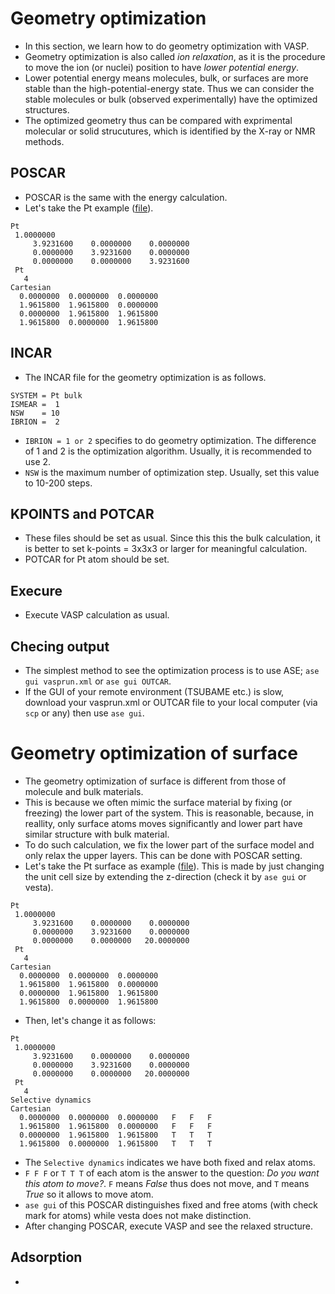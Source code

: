 # Geometry optimization
* In this section, we learn how to do geometry optimization with VASP.
* Geometry optimization is also called *ion relaxation*, as it is the procedure to move the ion (or nuclei) position to have *lower potential energy*.
* Lower potential energy means molecules, bulk, or surfaces are more stable than the high-potential-energy state. Thus we can consider the stable molecules or bulk (observed experimentally) have the optimized structures.
* The optimized geometry thus can be compared with exprimental molecular or solid strucutures, which is identified by the X-ray or NMR methods.

## POSCAR
* POSCAR is the same with the energy calculation.
* Let's take the Pt example ([file](./Pt_POSCAR)).
```
Pt 
 1.0000000
     3.9231600    0.0000000    0.0000000
     0.0000000    3.9231600    0.0000000
     0.0000000    0.0000000    3.9231600
 Pt 
   4
Cartesian
  0.0000000  0.0000000  0.0000000
  1.9615800  1.9615800  0.0000000
  0.0000000  1.9615800  1.9615800
  1.9615800  0.0000000  1.9615800
```

## INCAR
* The INCAR file for the geometry optimization is as follows.
```
SYSTEM = Pt bulk
ISMEAR =  1
NSW    = 10
IBRION =  2
```
* `IBRION = 1 or 2` specifies to do geometry optimization. The difference of 1 and 2 is the optimization algorithm. Usually, it is recommended to use 2.
* `NSW` is the maximum number of optimization step. Usually, set this value to 10-200 steps.

## KPOINTS and POTCAR
* These files should be set as usual. Since this this the bulk calculation, it is better to set k-points = 3x3x3 or larger for meaningful calculation.
* POTCAR for Pt atom should be set.

## Execure
* Execute VASP calculation as usual.

## Checing output
* The simplest method to see the optimization process is to use ASE; `ase gui vasprun.xml` or `ase gui OUTCAR`.
* If the GUI of your remote environment (TSUBAME etc.) is slow, download your vasprun.xml or OUTCAR file to your local computer (via `scp` or any) then use `ase gui`.

# Geometry optimization of surface
* The geometry optimization of surface is different from those of molecule and bulk materials.
* This is because we often mimic the surface material by fixing (or freezing) the lower part of the system. This is reasonable, because, in reallity, only surface atoms moves significantly and lower part have similar structure with bulk material.
* To do such calculation, we fix the lower part of the surface model and only relax the upper layers. This can be done with POSCAR setting.
* Let's take the Pt surface as example ([file](./Pt_surface_POSCAR)). This is made by just changing the unit cell size by extending the z-direction (check it by `ase gui` or vesta).
```
Pt 
 1.0000000
     3.9231600    0.0000000    0.0000000
     0.0000000    3.9231600    0.0000000
     0.0000000    0.0000000   20.0000000
 Pt 
   4
Cartesian
  0.0000000  0.0000000  0.0000000
  1.9615800  1.9615800  0.0000000
  0.0000000  1.9615800  1.9615800
  1.9615800  0.0000000  1.9615800
```
* Then, let's change it as follows:
```
Pt 
 1.0000000
     3.9231600    0.0000000    0.0000000
     0.0000000    3.9231600    0.0000000
     0.0000000    0.0000000   20.0000000
 Pt 
   4
Selective dynamics
Cartesian
  0.0000000  0.0000000  0.0000000   F   F   F
  1.9615800  1.9615800  0.0000000   F   F   F
  0.0000000  1.9615800  1.9615800   T   T   T
  1.9615800  0.0000000  1.9615800   T   T   T
```
* The `Selective dynamics` indicates we have both fixed and relax atoms.
* `F F F` or `T T T` of each atom is the answer to the question: *Do you want this atom to move?*. `F` means *False* thus does not move, and `T` means *True* so it allows to move atom.
* `ase gui` of this POSCAR distinguishes fixed and free atoms (with check mark for atoms) while vesta does not make distinction.
* After changing POSCAR, execute VASP and see the relaxed structure.

## Adsorption
* 